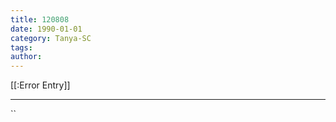 ```yaml
---
title: 120808
date: 1990-01-01
category: Tanya-SC
tags: 
author: 
---
```


[[:Error Entry]]

---



``
